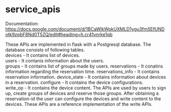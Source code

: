 # service_apis
Documentation: https://docs.google.com/document/d/1BCaWlkWpkUXMLD1ygu3fm5EfUNDotk9zpbF8Nd0T5ZQ/edit#heading=h.cr41vnrke1qb

These APIs are implemented in flask with a Postgresql database. The database consists of following tables.  
devices - It contains list of devices.  
users - It contanis information about the users.  
groups - It contains list of groups made by users. 
reservations - It conatins information regarding the reservation time. 
reservations_info - It contains reservation information. 
device_state - It contains information about devices in a reservation. 
configure - It contains the device configurations.  
write_op - It contains the device content. 
The APIs are used by users to sign up, create groups of devices and reserve those groups. After obtaining a reservation-id the user can configure the devices and write content to the devices. These APIs are a reference implementation of the write APIs. 
